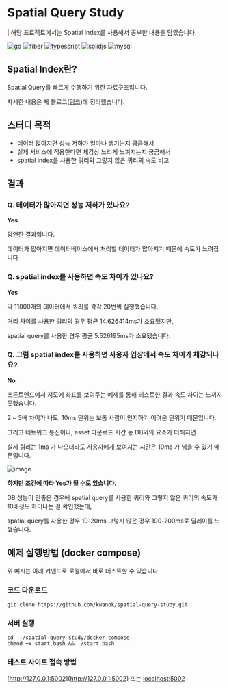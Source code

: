 # Spatial Query Study

| 해당 프로젝트에서는 Spatial Index를 사용해서 공부한 내용을 담았습니다.

![go](https://img.shields.io/badge/Go-00ADD8?logo=go&logoColor=white)
![fiber](https://img.shields.io/badge/fiber-00ADD8?logo=go&logoColor=white)
![typescript](https://img.shields.io/badge/typescript-3178C6?logo=typescript&logoColor=white)
![solidjs](https://img.shields.io/badge/solidjs-2C4F7C?logo=solid&logoColor=white)
![mysql](https://img.shields.io/badge/mysql-4479A1?logo=mysql&logoColor=white)

## Spatial Index란?


Spatial Query를 빠르게 수행하기 위한 자료구조입니다.

자세한 내용은 제 블로그([링크](https://velog.io/@noh0907/MySQL-%EC%A2%8C%ED%91%9C-%EB%8D%B0%EC%9D%B4%ED%84%B0-%EA%B0%80%EC%A0%B8%EC%98%A4%EA%B8%B0-Spatial-Index-%ED%99%9C%EC%9A%A9%ED%95%98%EA%B8%B0))에 정리했습니다.

## 스터디 목적

- 데이터 많아지면 성능 저하가 얼마나 생기는지 궁금해서
- 실제 서비스에 적용한다면 체감상 느리게 느껴지는지 궁금해서
- spatial index를 사용한 쿼리와 그렇지 않은 쿼리의 속도 비교

## 결과


### Q. 데이터가 많아지면 성능 저하가 있나요?


**Yes**

당연한 결과입니다.

데이터가 많아지면 데이터베이스에서 처리할 데이터가 많아지기 때문에 속도가 느려집니다

### Q. spatial index를 사용하면 속도 차이가 있나요?


**Yes**

약 11000개의 데이터에서 쿼리를 각각 20번씩 실행했습니다.

거리 차이를 사용한 쿼리의 경우 평균 14.626414ms가 소요됐지만,

spatial query를 사용한 경우 평균 5.526195ms가 소요됐습니다.

### Q. 그럼 spatial index를 사용하면 사용자 입장에서 속도 차이가 체감되나요?


**No** 

프론트엔드에서 지도에 좌표를 보여주는 예제를 통해 테스트한 결과 속도 차이는 느끼지 못했습니다.

2 ~ 3배 차이가 나도, 10ms 단위는 보통 사람이 인지하기 어려운 단위기 때문입니다.

그리고 네트워크 통신이나, asset 다운로드 시간 등 DB외의 요소가 더해지면

실제 쿼리는 1ms 가 나오더라도 사용자에게 보여지는 시간은 10ms 가 넘을 수 있기 때문입니다.

![image](https://user-images.githubusercontent.com/61671343/214256840-0d46f815-90b0-4f33-9f46-fdbbedfc7b20.gif)

**하지만 조건에 따라 Yes가 될 수도 있습니다.**


DB 성능이 안좋은 경우에 spatial query를 사용한 쿼리와 그렇지 않은 쿼리의 속도가 10배정도 차이나는 걸 확인했는데,

spatial query를 사용한 경우 10-20ms 그렇지 않은 경우 190-200ms로 딜레이를 느꼈습니다.

## 예제 실행방법 (docker compose)


위 예시는 아래 커맨드로 로컬에서 바로 테스트할 수 있습니다

### 코드 다운로드


```other
git clone https://github.com/kwanok/spatial-query-study.git
```


### 서버 실행


```other
cd	./spatial-query-study/docker-compose
chmod +x start.bash && ./start.bash
```


### 테스트 사이트 접속 방법


[http://127.0.0.1:5002](http://127.0.0.1:5002) 또는 [localhost:5002](http://localhost:5002)
